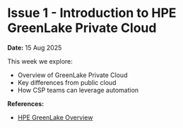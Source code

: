 # Issue 1 - Introduction to HPE GreenLake Private Cloud
**Date:** 15 Aug 2025

This week we explore:
- Overview of GreenLake Private Cloud
- Key differences from public cloud
- How CSP teams can leverage automation

**References:**
- [HPE GreenLake Overview](https://www.hpe.com/greenlake)
